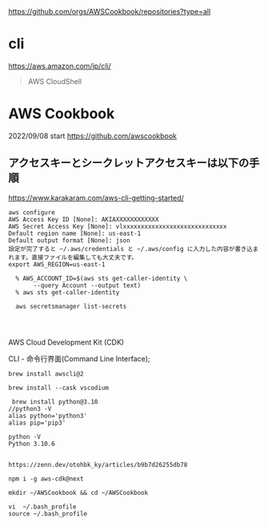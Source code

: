 https://github.com/orgs/AWSCookbook/repositories?type=all

# cli
https://aws.amazon.com/jp/cli/

>AWS CloudShell

# AWS Cookbook 
2022/09/08 start
https://github.com/awscookbook

## アクセスキーとシークレットアクセスキーは以下の手順
https://www.karakaram.com/aws-cli-getting-started/
```
aws configure
AWS Access Key ID [None]: AKIAXXXXXXXXXXXX
AWS Secret Access Key [None]: vlxxxxxxxxxxxxxxxxxxxxxxxxxxxxx
Default region name [None]: us-east-1
Default output format [None]: json
設定が完了すると ~/.aws/credentials と ~/.aws/config に入力した内容が書き込まれます。直接ファイルを編集しても大丈夫です。
export AWS_REGION=us-east-1

  % AWS_ACCOUNT_ID=$(aws sts get-caller-identity \
       --query Account --output text)
  % aws sts get-caller-identity
  
  aws secretsmanager list-secrets
  
  
  
```

AWS Cloud Development Kit (CDK)

CLI - 命令行界面(Command Line Interface); 
```
brew install awscli@2

brew install --cask vscodium

 brew install python@3.10
//python3 -V
alias python='python3'
alias pip='pip3'

python -V
Python 3.10.6


https://zenn.dev/otohbk_ky/articles/b9b7d26255db78

npm i -g aws-cdk@next

mkdir ~/AWSCookbook && cd ~/AWSCookbook

vi  ~/.bash_profile
source ~/.bash_profile
```

